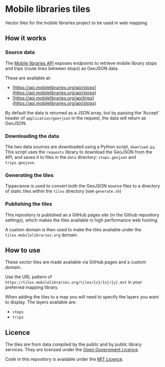 # Mobile libraries tiles

Vector tiles for the mobile libraries project to be used in web mapping.

## How it works

### Source data

The [Mobile libraries API](https://github.com/LibrariesHacked/mobilelibraries-api) exposes endpoints to retrieve mobile library stops and trips (route lines between stops) as GeoJSON data.

These are available at:

- [https://api.mobilelibraries.org/api/stops](https://api.mobilelibraries.org/api/stops)
- [https://api.mobilelibraries.org/api/trips](https://api.mobilelibraries.org/api/stops)

By default the data is returned as a JSON array, but by passing the 'Accept' header of `application/geo+json` in the request, the data will return as GeoJSON.

### Downloading the data

The two data sources are downloaded using a Python script, `download.py`. This script uses the `requests` library to download the GeoJSON from the API, and saves it to files in the `data` directory: `stops.geojson` and `trips.geojson`.

### Generating the tiles

Tippecanoe is used to convert both the GeoJSON source files to a directory of static tiles within the `tiles` directory (see `generate.sh`)

### Publishing the tiles

This repository is published as a GitHub pages site (in the Github repository settings), which makes the tiles available in high performance web hosting.

A custom domain is then used to make the tiles available under the `tiles.mobilelibraries.org` domain.

## How to use

These vector tiles are made available via GitHub pages and a custom domain.

Use the URL pattern of `https://tiles.mobilelibraries.org/tiles/{z}/{x}/{y}.mvt` in your preferred mapping library.

When adding the tiles to a map you will need to specify the layers you want to display. The layers available are:

- `stops`
- `trips`

## Licence

The tiles are from data compiled by the public and by public library services. They are licensed under the [Open Government Licence](http://www.nationalarchives.gov.uk/doc/open-government-licence/version/3/).

Code in this repository is available under the [MIT Licence](LICENSE).
